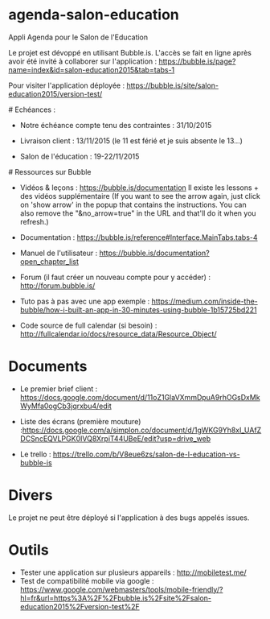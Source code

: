 # agenda-salon-education
Appli Agenda pour le Salon de l'Education

Le projet est dévoppé en utilisant Bubble.is.
L'accès se fait en ligne après avoir été invité à collaborer sur l'application :
https://bubble.is/page?name=index&id=salon-education2015&tab=tabs-1


Pour visiter l'application déployée : https://bubble.is/site/salon-education2015/version-test/

# Echéances :
- Notre échéance compte tenu des contraintes : 31/10/2015

- Livraison client : 13/11/2015 (le 11 est férié et je suis absente le 13...)

- Salon de l'éducation : 19-22/11/2015


# Ressources sur Bubble

- Vidéos & leçons : https://bubble.is/documentation
Il existe les lessons + des vidéos supplémentaire (If you want to see the arrow again, just click on 'show arrow' in the popup that contains the instructions. You can also remove the "&no_arrow=true" in the URL and that'll do it when you refresh.)

- Documentation : https://bubble.is/reference#Interface.MainTabs.tabs-4

- Manuel de l'utilisateur : https://bubble.is/documentation?open_chapter_list

- Forum (il faut créer un nouveau compte pour y accéder) : http://forum.bubble.is/

- Tuto pas à pas avec une app exemple : https://medium.com/inside-the-bubble/how-i-built-an-app-in-30-minutes-using-bubble-1b15725bd221

- Code source de full calendar (si besoin) : http://fullcalendar.io/docs/resource_data/Resource_Object/


# Documents

- Le premier brief client : https://docs.google.com/document/d/11oZ1GlaVXmmDpuA9rhOGsDxMkWyMfa0ogCb3jqrxbu4/edit

- Liste des écrans (première mouture) :https://docs.google.com/a/simplon.co/document/d/1gWKG9Yh8xI_UAfZDCSncEQVLPGK0IVQ8XrpiT44UBeE/edit?usp=drive_web

- Le trello : https://trello.com/b/V8eue6zs/salon-de-l-education-vs-bubble-is

# Divers

Le projet ne peut être déployé si l'application à des bugs appelés issues.


# Outils

- Tester une application sur plusieurs appareils : http://mobiletest.me/
- Test de compatibilité mobile via google : https://www.google.com/webmasters/tools/mobile-friendly/?hl=fr&url=https%3A%2F%2Fbubble.is%2Fsite%2Fsalon-education2015%2Fversion-test%2F
